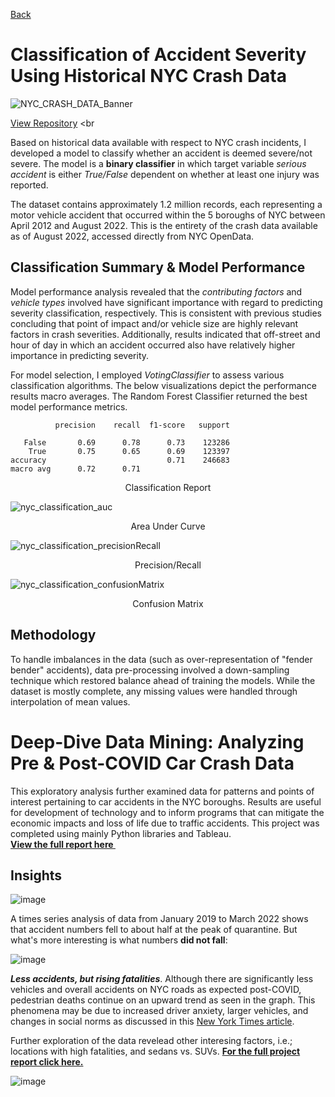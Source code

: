 [Back](https://zenjen-devs.github.io)

# Classification of Accident Severity Using Historical NYC Crash Data

![NYC_CRASH_DATA_Banner](https://user-images.githubusercontent.com/84609216/188340988-20821f45-23d3-45b9-bdb2-b7f8b9c4a9cd.png)


[View Repository](https://github.com/zenjen-dev/100-days-of-data-science/blob/main/NYC_CrashData_Severity_Classifier.ipynb) <br

Based on historical data available with respect to NYC crash incidents, I developed a model to classify whether an accident is deemed severe/not severe. The model is a **binary classifier** in which target variable *serious accident* is either *True/False* dependent on whether at least one injury was reported. 

The dataset contains approximately 1.2 million records, each representing a motor vehicle accident that occurred within the 5 boroughs of NYC between April 2012 and August 2022. This is the entirety of the crash data available as of August 2022, accessed directly from NYC OpenData.

## Classification Summary & Model Performance 

Model performance analysis revealed that the *contributing factors* and *vehicle types* involved have significant importance with regard to predicting severity classification, respectively. This is consistent with previous studies concluding that point of impact and/or vehicle size are highly relevant factors in crash severities. Additionally, results indicated that off-street and hour of day in which an accident occurred also have relatively higher importance in predicting severity.

For model selection, I employed *VotingClassifier* to assess various classification algorithms. The below visualizations depict the performance results macro averages. The Random Forest Classifier returned the best model performance metrics.

              precision    recall  f1-score   support

       False       0.69      0.78      0.73    123286
        True       0.75      0.65      0.69    123397
    accuracy                           0.71    246683
    macro avg      0.72      0.71

<p align="center"> Classification Report </p>

![nyc_classification_auc](https://user-images.githubusercontent.com/84609216/188344894-83f3537b-b76f-4021-bbcc-f59fe39c7543.png)

<p align="center"> Area Under Curve </p>

![nyc_classification_precisionRecall](https://user-images.githubusercontent.com/84609216/188345020-a640e655-2f19-4d2b-9a0c-b050485515d4.png)

<p align="center"> Precision/Recall </p>

![nyc_classification_confusionMatrix](https://user-images.githubusercontent.com/84609216/188345227-a8f6b86e-a364-4e87-bb76-7b2eaf752d23.png)

<p align="center"> Confusion Matrix </p>


## Methodology

To handle imbalances in the data (such as over-representation of "fender bender" accidents), data pre-processing involved a down-sampling technique which restored balance ahead of training the models. While the dataset is mostly complete, any missing values were handled through interpolation of mean values. 

# Deep-Dive Data Mining: Analyzing Pre & Post-COVID Car Crash Data

This exploratory analysis further examined data for patterns and  points of interest pertaining to car accidents in the NYC boroughs. Results are useful for development of technology and to inform programs that can mitigate the economic impacts and loss of life due to traffic accidents. This project was completed using mainly Python libraries and Tableau. <br>
<a href="pdfs/NYC_CrashData_EDA_2019-2022_JenArriaza.pdf" class="image fit"><b>View the full report here </b> <img style="vertical-align:middle" src="https://cdn-icons-png.flaticon.com/512/376/376007.png" height="12" width="12"/></a>

## Insights

![image](https://user-images.githubusercontent.com/84609216/178160896-f2e439e0-2677-4d1b-96b6-56f35c1d574a.png)

A times series analysis of data from January 2019 to March 2022 shows that accident numbers fell to about half at the peak of quarantine. But what's more interesting is what numbers <b> did not fall</b>: <br>

![image](https://user-images.githubusercontent.com/84609216/178161094-70986a9c-9036-4115-a868-de93b4fb7321.png)

<i><b>Less accidents, but rising fatalities</b></i>. Although there are significantly less vehicles and overall accidents on NYC roads as expected post-COVID, pedestrian deaths continue on an upward trend as seen in the graph. This phenomena may be due to increased driver anxiety, larger vehicles, and changes in social norms as discussed in this [New York Times article](https://www.nytimes.com/2022/02/14/us/pedestrian-deaths-pandemic.html). <br>
  
Further exploration of the data revelead other interesing factors, i.e.; locations with high fatalities, and sedans vs. SUVs. <a href="pdfs/NYC_CrashData_EDA_2019-2022_JenArriaza.pdf" class="image fit"><b>For the full project report click here.</b></a>
  

  ![image](https://user-images.githubusercontent.com/84609216/178176439-7813c41a-73d6-4e58-87af-a06cea9cf8df.png)
